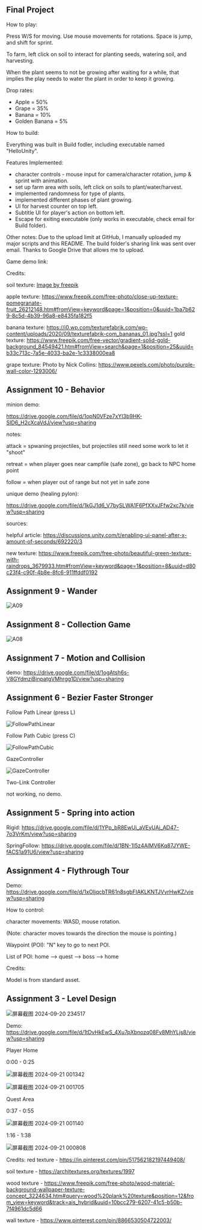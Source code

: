 ## Final Project

How to play: 

Press W/S for moving. Use mouse movements for rotations. Space is jump, and shift for sprint.

To farm, left click on soil to interact for planting seeds, watering soil, and harvesting. 

When the plant seems to not be growing after waiting for a while, that implies the play needs to water the plant in order to keep it growing.

Drop rates: 

- Apple = 50%
- Grape = 35%
- Banana = 10%
- Golden Banana = 5%

How to build: 

Everything was built in Build fodler, including executable named "HelloUnity". 

Features Implemented: 
- character controls - mouse input for camera/character rotation, jump & sprint with animation.
- set up farm area with soils, left click on soils to plant/water/harvest. 
- implemented randomness for type of plants.
- implemented different phases of plant growing.
- UI for harvest counter on top left.
- Subtitle UI for player's action on bottom left.
- Escape for exiting executable (only works in executable, check email for Build folder).

Other notes: 
Due to the upload limit at GitHub, I manually uploaded my major scripts and this README. The build folder's sharing link was sent over email. Thanks to Google Drive that allows me to upload. 

Game demo link: 

Credits: 

soil texture: <a href="https://www.freepik.com/free-photo/rough-stone-wall-texture_1124387.htm#fromView=keyword&page=1&position=0&uuid=460b80eb-9094-4845-bc97-6cbacdb9fd9c">Image by freepik</a>

apple texture: https://www.freepik.com/free-photo/close-up-texture-pomegranate-fruit_26212148.htm#fromView=keyword&page=1&position=0&uuid=1ba7b629-8c5d-4b39-96a8-e8435fa182f5

banana texture: https://i0.wp.com/texturefabrik.com/wp-content/uploads/2020/09/texturefabrik-com_bananas_01.jpg?ssl=1
gold texture: https://www.freepik.com/free-vector/gradient-solid-gold-background_84549421.htm#fromView=search&page=1&position=25&uuid=b33c713c-7a5e-4033-ba2e-1c3338000ea8

grape texture: Photo by Nick Collins: https://www.pexels.com/photo/purple-wall-color-1293006/

## Assignment 10 - Behavior

minion demo: 

https://drive.google.com/file/d/1opN0VFze7xYI3b9HK-SID6_H2cXcaVdJ/view?usp=sharing

notes: 

attack = spwaning projectiles, but projectiles still need some work to let it "shoot"

retreat = when player goes near campfile (safe zone), go back to NPC home point

follow = when player out of range but not yet in safe zone


unique demo (healing pylon): 

https://drive.google.com/file/d/1kGJ1d6_V7bySLWA1F6PfXXvJFfw2xc7k/view?usp=sharing


sources: 

helpful article: https://discussions.unity.com/t/enabling-ui-panel-after-x-amount-of-seconds/692220/3

new texture: https://www.freepik.com/free-photo/beautiful-green-texture-with-raindrops_3679933.htm#fromView=keyword&page=1&position=8&uuid=d80c23f4-c90f-4b8e-8fc6-911ffddf0192

## Assignment 9 - Wander

![A09](https://github.com/user-attachments/assets/11e4259d-b291-467b-9888-9bee2951655d)

## Assignment 8 - Collection Game

![A08](https://github.com/user-attachments/assets/7e4e3809-f208-4511-ad27-b6492371b166)

## Assignment 7 - Motion and Collision

demo: https://drive.google.com/file/d/1ogAtsh6s-V8GYdmziBinpatgVMhrgg1D/view?usp=sharing

## Assignment 6 - Bezier Faster Stronger

Follow Path Linear (press L)

![FollowPathLinear](https://github.com/user-attachments/assets/bab032f9-0648-4fa9-acb0-7167412850b0)

Follow Path Cubic (press C)

![FollowPathCubic](https://github.com/user-attachments/assets/5c074b4d-2803-407c-89e7-6443e5d5d196)

GazeController

![GazeController](https://github.com/user-attachments/assets/1d6c50fd-ef0b-4b0b-9a00-e2c9113b7ecd)

Two-Link Controller

not working, no demo.

## Assignment 5 - Spring into action

Rigid: https://drive.google.com/file/d/1YPp_bR8EwUi_aVEyUAj_AD47-7o3VrKm/view?usp=sharing

SpringFollow: https://drive.google.com/file/d/1BN-1I5z4AlMV6Kq87JYWE-fACS1a91U6/view?usp=sharing

## Assignment 4 - Flythrough Tour

Demo: https://drive.google.com/file/d/1xOIjqcbTR61n8sgbFIAKLKNTJVvrHwKZ/view?usp=sharing

How to control: 

character movements: WASD, mouse rotation. 

(Note: character moves towards the direction the mouse is pointing.)

Waypoint (POI): "N" key to go to next POI. 

List of POI: home --> quest --> boss --> home

Credits: 

Model is from standard asset. 

## Assignment 3 - Level Design

![屏幕截图 2024-09-20 234517](https://github.com/user-attachments/assets/87fff4e7-036e-4c69-bc2a-8a80949d0951)

Demo: https://drive.google.com/file/d/1tDvHkEwS_4Xu7pXbnozq08Fv8MhYLjs8/view?usp=sharing

Player Home

0:00 - 0:25

![屏幕截图 2024-09-21 001342](https://github.com/user-attachments/assets/e39d05bd-7cd5-4217-89b8-86d5ea2fb67f)

![屏幕截图 2024-09-21 001705](https://github.com/user-attachments/assets/a4ee67f2-6ec2-411e-9749-35355dfb1b54)

Quest Area

0:37 - 0:55

![屏幕截图 2024-09-21 001140](https://github.com/user-attachments/assets/26271114-b5a1-4b05-a989-16ef9e21c94d)

1:16 - 1:38

![屏幕截图 2024-09-21 000808](https://github.com/user-attachments/assets/b31622a5-47cd-4163-bc0b-9bf3ec12e537)

Credits:
red texture - https://in.pinterest.com/pin/517562182197449408/

soil texture - https://architextures.org/textures/1997

wood texture - https://www.freepik.com/free-photo/wood-material-background-wallpaper-texture-concept_3224634.htm#query=wood%20plank%20texture&position=12&from_view=keyword&track=ais_hybrid&uuid=10bcc279-6207-41c5-b50b-7f4961dc5d66 

wall texture - https://www.pinterest.com/pin/8866530504722003/
